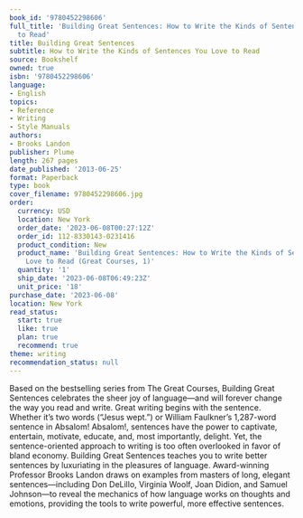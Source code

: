 ```yaml
---
book_id: '9780452298606'
full_title: 'Building Great Sentences: How to Write the Kinds of Sentences You Love
  to Read'
title: Building Great Sentences
subtitle: How to Write the Kinds of Sentences You Love to Read
source: Bookshelf
owned: true
isbn: '9780452298606'
language:
- English
topics:
- Reference
- Writing
- Style Manuals
authors:
- Brooks Landon
publisher: Plume
length: 267 pages
date_published: '2013-06-25'
format: Paperback
type: book
cover_filename: 9780452298606.jpg
order:
  currency: USD
  location: New York
  order_date: '2023-06-08T00:27:12Z'
  order_id: 112-8330143-0231416
  product_condition: New
  product_name: 'Building Great Sentences: How to Write the Kinds of Sentences You
    Love to Read (Great Courses, 1)'
  quantity: '1'
  ship_date: '2023-06-08T06:49:23Z'
  unit_price: '18'
purchase_date: '2023-06-08'
location: New York
read_status:
  start: true
  like: true
  plan: true
  recommend: true
theme: writing
recommendation_status: null
---
```

Based on the bestselling series from The Great Courses, Building Great Sentences celebrates the sheer joy of language—and will forever change the way you read and write.
Great writing begins with the sentence. Whether it’s two words (“Jesus wept.”) or William Faulkner’s 1,287-word sentence in Absalom! Absalom!, sentences have the power to captivate, entertain, motivate, educate, and, most importantly, delight. Yet, the sentence-oriented approach to writing is too often overlooked in favor of bland economy. Building Great Sentences teaches you to write better sentences by luxuriating in the pleasures of language.
Award-winning Professor Brooks Landon draws on examples from masters of long, elegant sentences—including Don DeLillo, Virginia Woolf, Joan Didion, and Samuel Johnson—to reveal the mechanics of how language works on thoughts and emotions, providing the tools to write powerful, more effective sentences.
